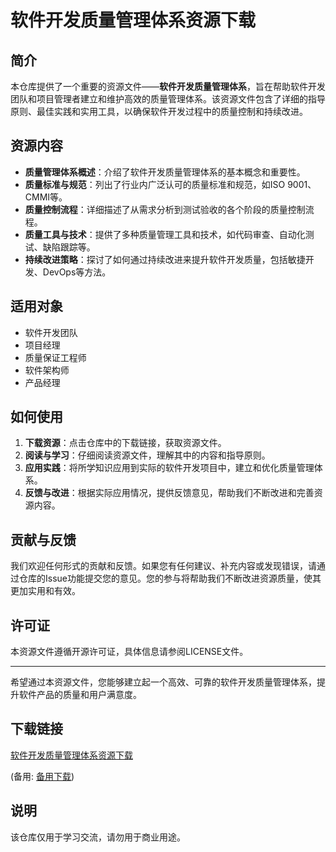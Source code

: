 # 软件开发质量管理体系资源下载

## 简介

本仓库提供了一个重要的资源文件——**软件开发质量管理体系**，旨在帮助软件开发团队和项目管理者建立和维护高效的质量管理体系。该资源文件包含了详细的指导原则、最佳实践和实用工具，以确保软件开发过程中的质量控制和持续改进。

## 资源内容

- **质量管理体系概述**：介绍了软件开发质量管理体系的基本概念和重要性。
- **质量标准与规范**：列出了行业内广泛认可的质量标准和规范，如ISO 9001、CMMI等。
- **质量控制流程**：详细描述了从需求分析到测试验收的各个阶段的质量控制流程。
- **质量工具与技术**：提供了多种质量管理工具和技术，如代码审查、自动化测试、缺陷跟踪等。
- **持续改进策略**：探讨了如何通过持续改进来提升软件开发质量，包括敏捷开发、DevOps等方法。

## 适用对象

- 软件开发团队
- 项目经理
- 质量保证工程师
- 软件架构师
- 产品经理

## 如何使用

1. **下载资源**：点击仓库中的下载链接，获取资源文件。
2. **阅读与学习**：仔细阅读资源文件，理解其中的内容和指导原则。
3. **应用实践**：将所学知识应用到实际的软件开发项目中，建立和优化质量管理体系。
4. **反馈与改进**：根据实际应用情况，提供反馈意见，帮助我们不断改进和完善资源内容。

## 贡献与反馈

我们欢迎任何形式的贡献和反馈。如果您有任何建议、补充内容或发现错误，请通过仓库的Issue功能提交您的意见。您的参与将帮助我们不断改进资源质量，使其更加实用和有效。

## 许可证

本资源文件遵循开源许可证，具体信息请参阅LICENSE文件。

---

希望通过本资源文件，您能够建立起一个高效、可靠的软件开发质量管理体系，提升软件产品的质量和用户满意度。

## 下载链接
[软件开发质量管理体系资源下载](https://pan.quark.cn/s/06d180a0e9b5) 

(备用: [备用下载](https://pan.baidu.com/s/1bKvowRtrlAQ8-2R3H3eFmA?pwd=1234))

## 说明

该仓库仅用于学习交流，请勿用于商业用途。
